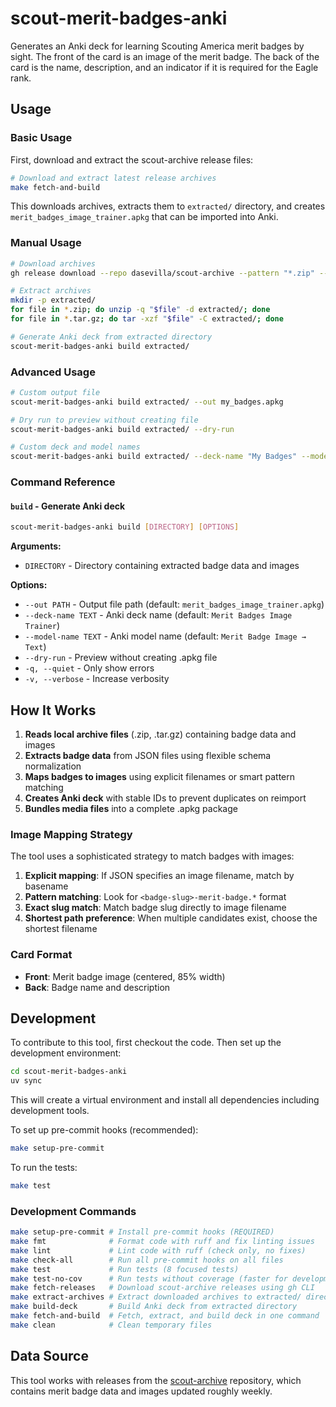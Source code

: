 # scout-merit-badges-anki

Generates an Anki deck for learning Scouting America merit badges by sight. The front of the card is an image of the merit badge. The back of the card is the name, description, and an indicator if it is required for the Eagle rank.

## Usage

### Basic Usage

First, download and extract the scout-archive release files:

```bash
# Download and extract latest release archives
make fetch-and-build
```

This downloads archives, extracts them to `extracted/` directory, and creates `merit_badges_image_trainer.apkg` that can be imported into Anki.

### Manual Usage

```bash
# Download archives
gh release download --repo dasevilla/scout-archive --pattern "*.zip" --pattern "*.tar.gz"

# Extract archives
mkdir -p extracted/
for file in *.zip; do unzip -q "$file" -d extracted/; done
for file in *.tar.gz; do tar -xzf "$file" -C extracted/; done

# Generate Anki deck from extracted directory
scout-merit-badges-anki build extracted/
```

### Advanced Usage

```bash
# Custom output file
scout-merit-badges-anki build extracted/ --out my_badges.apkg

# Dry run to preview without creating file
scout-merit-badges-anki build extracted/ --dry-run

# Custom deck and model names
scout-merit-badges-anki build extracted/ --deck-name "My Badges" --model-name "Badge Quiz"
```

### Command Reference

#### `build` - Generate Anki deck

```bash
scout-merit-badges-anki build [DIRECTORY] [OPTIONS]
```

**Arguments:**
- `DIRECTORY` - Directory containing extracted badge data and images

**Options:**
- `--out PATH` - Output file path (default: `merit_badges_image_trainer.apkg`)
- `--deck-name TEXT` - Anki deck name (default: `Merit Badges Image Trainer`)
- `--model-name TEXT` - Anki model name (default: `Merit Badge Image → Text`)
- `--dry-run` - Preview without creating .apkg file
- `-q, --quiet` - Only show errors
- `-v, --verbose` - Increase verbosity

## How It Works

1. **Reads local archive files** (.zip, .tar.gz) containing badge data and images
2. **Extracts badge data** from JSON files using flexible schema normalization
3. **Maps badges to images** using explicit filenames or smart pattern matching
4. **Creates Anki deck** with stable IDs to prevent duplicates on reimport
5. **Bundles media files** into a complete .apkg package

### Image Mapping Strategy

The tool uses a sophisticated strategy to match badges with images:

1. **Explicit mapping**: If JSON specifies an image filename, match by basename
2. **Pattern matching**: Look for `<badge-slug>-merit-badge.*` format
3. **Exact slug match**: Match badge slug directly to image filename
4. **Shortest path preference**: When multiple candidates exist, choose the shortest filename

### Card Format

- **Front**: Merit badge image (centered, 85% width)
- **Back**: Badge name and description

## Development

To contribute to this tool, first checkout the code. Then set up the development environment:

```bash
cd scout-merit-badges-anki
uv sync
```

This will create a virtual environment and install all dependencies including development tools.

To set up pre-commit hooks (recommended):

```bash
make setup-pre-commit
```

To run the tests:

```bash
make test
```

### Development Commands

```bash
make setup-pre-commit # Install pre-commit hooks (REQUIRED)
make fmt              # Format code with ruff and fix linting issues
make lint             # Lint code with ruff (check only, no fixes)
make check-all        # Run all pre-commit hooks on all files
make test             # Run tests (8 focused tests)
make test-no-cov      # Run tests without coverage (faster for development)
make fetch-releases   # Download scout-archive releases using gh CLI
make extract-archives # Extract downloaded archives to extracted/ directory
make build-deck       # Build Anki deck from extracted directory
make fetch-and-build  # Fetch, extract, and build deck in one command
make clean            # Clean temporary files
```

## Data Source

This tool works with releases from the [scout-archive](https://github.com/dasevilla/scout-archive) repository, which contains merit badge data and images updated roughly weekly.
